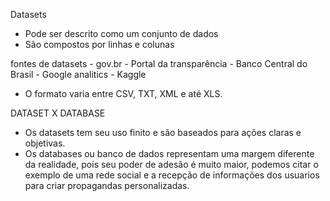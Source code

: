 Datasets

* Pode ser descrito como um conjunto de dados
* São compostos por linhas e colunas

fontes de datasets
    - gov.br
    - Portal da transparência
    - Banco Central do Brasil
    - Google analitics
    - Kaggle

* O formato varia entre CSV, TXT, XML e até XLS.

DATASET X DATABASE
* Os datasets tem seu uso finito e são baseados para ações claras e objetivas.
* Os databases ou banco de dados representam uma margem diferente da realidade, pois seu poder de adesão é muito maior, podemos citar o exemplo de uma rede social e a recepção de informações dos usuarios para criar propagandas personalizadas.

